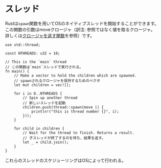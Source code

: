 <!--
# Threads
-->
# スレッド

<!--
Rust provides a mechanism for spawning native OS threads via the `spawn`
function, the argument of this function is a moving closure.
-->
Rustは`spawn`関数を用いてOSのネイティブスレッドを開始することができます。この関数の引数はmoveクロージャ（訳注: 参照ではなく値を取るクロージャ。　詳しくは[クロージャを返す関数][fn_output]を参照）です。

```rust,editable
use std::thread;

const NTHREADS: u32 = 10;

// This is the `main` thread
// この関数は`main`スレッドで実行される。
fn main() {
    // Make a vector to hold the children which are spawned.
    // spawnされるクロージャを保持するためのベクタ
    let mut children = vec![];

    for i in 0..NTHREADS {
        // Spin up another thread
        // 新しいスレッドを起動
        children.push(thread::spawn(move || {
            println!("this is thread number {}", i);
        }));
    }

    for child in children {
        // Wait for the thread to finish. Returns a result.
        // 子スレッドが終了するのを待ち、結果を返す。
        let _ = child.join();
    }
}
```

<!--
These threads will be scheduled by the OS.
-->
これらのスレッドのスケジューリングはOSによって行われる。

[fn_output]: ../fn/closures/output_parameters.md
